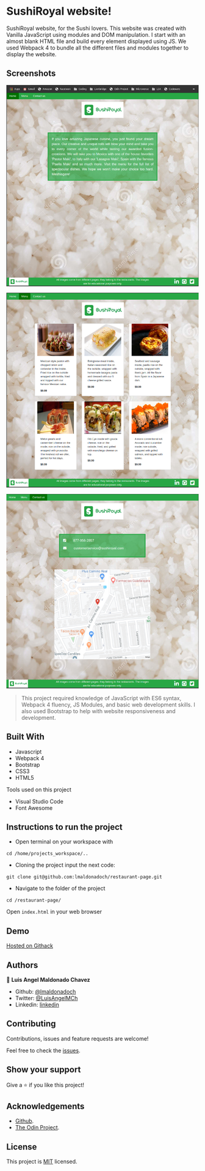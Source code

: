 # SushiRoyal website!

SushiRoyal website, for the Sushi lovers. This website was created with Vanilla JavaScript using modules and DOM manipulation. I start with an almost blank HTML file and build every element displayed using JS. We used Webpack 4 to bundle all the different files and modules together to display the website.

## Screenshots

![image](./assets/images/screenshot02.png)

![image](./assets/images/screenshot03.png)

![image](./assets/images/screenshot04.png)

> This project required knowledge of JavaScript with ES6 syntax, Webpack 4 fluency, JS Modules, and basic web development skills. I also used Bootstrap to help with website responsiveness and development.

## Built With

- Javascript
- Webpack 4
- Bootstrap
- CSS3
- HTML5

Tools used on this project

- Visual Studio Code
- Font Awesome

## Instructions to run the project

- Open terminal on your workspace with

```
cd /home/projects_workspace/..
```

- Cloning the project input the next code:

```
git clone git@github.com:lmaldonadoch/restaurant-page.git
```

- Navigate to the folder of the project

```
cd /restaurant-page/
```

Open `index.html` in your web browser

## Demo

[Hosted on Githack ](https://rawcdn.githack.com/idgm5/tic-tac-toe-js/9e42a93790285e11e085635651aa2e6c01e46ada/index.html)

## Authors

👤 **Luis Angel Maldonado Chavez**

- Github: [@lmaldonadoch](https://github.com/lmaldonadoch)
- Twitter: [@LuisAngelMCh](https://twitter.com/LuisAngelMCh)
- Linkedin: [linkedin](https://www.linkedin.com/in/lmaldonadoch)

## Contributing

Contributions, issues and feature requests are welcome!

Feel free to check the [issues](https://github.com/lmaldonadoch/restaurant-page/issues).

## Show your support

Give a ⭐️ if you like this project!

## Acknowledgements

- [Github](http://github.com/).
- [The Odin Project](theodinproject.com/).

## License

This project is [MIT](lic.url) licensed.
